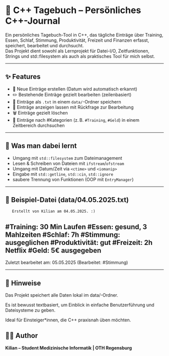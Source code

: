 # 📘 C++ Tagebuch – Persönliches C++-Journal

Ein persönliches Tagebuch-Tool in C++, das tägliche Einträge über Training, Essen, Schlaf, Stimmung, Produktivität, Freizeit und Finanzen erfasst, speichert, bearbeitet und durchsucht.  
Das Projekt dient sowohl als Lernprojekt für Datei-I/O, Zeitfunktionen, Strings und std::filesystem als auch als praktisches Tool für mich selbst.

---

## ✨ Features

- 📅 Neue Einträge erstellen (Datum wird automatisch erkannt)
- ✏️ Bestehende Einträge gezielt bearbeiten (zeilenbasiert)
- 📂 Einträge als `.txt` in einem `data/`-Ordner speichern
- 👀 Einträge anzeigen lassen mit Rückfrage zur Bearbeitung
- 🗑 Einträge gezielt löschen
- 🔎 Einträge nach #Kategorien (z. B. `#Training`, `#Geld`) in einem Zeitbereich durchsuchen

---

## 🧠 Was man dabei lernt

- Umgang mit `std::filesystem` zum Dateimanagement
- Lesen & Schreiben von Dateien mit `ifstream`/`ofstream`
- Umgang mit Datum/Zeit via `<ctime>` und `<iomanip>`
- Eingabe mit `std::getline`, `std::cin`, `std::ignore`
- saubere Trennung von Funktionen (OOP mit `EntryManager`)

---

## 📂 Beispiel-Datei (data/04.05.2025.txt)

       Erstellt von Kilian am 04.05.2025. :)
#Training: 30 Min Laufen
#Essen: gesund, 3 Mahlzeiten
#Schlaf: 7h
#Stimmung: ausgeglichen
#Produktivität: gut
#Freizeit: 2h Netflix
#Geld: 5€ ausgegeben
------------------------------
Zuletzt bearbeitet am: 05.05.2025 (Bearbeitet: #Stimmung)

---

## 📌 Hinweise
Das Projekt speichert alle Daten lokal im data/-Ordner.

Es ist bewusst textbasiert, um Einblick in einfache Benutzerführung und Dateisysteme zu geben.

Ideal für Einsteiger*innen, die C++ praxisnah üben möchten.

## 🧑‍💻 Author
**Kilian – Student Medizinische Informatik | OTH Regensburg**
